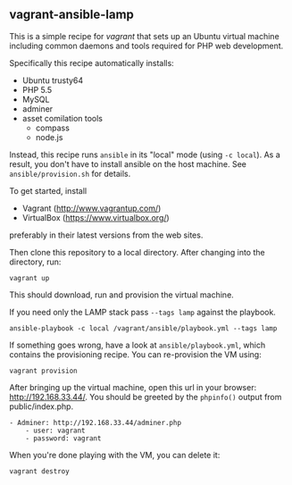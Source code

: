 vagrant-ansible-lamp
----------------------

This is a simple recipe for *vagrant* that sets up an Ubuntu virtual machine including common daemons and tools required for PHP web development.

Specifically this recipe automatically installs:

- Ubuntu trusty64
- PHP 5.5
- MySQL
- adminer
- asset comilation tools
    - compass
    - node.js

Instead, this recipe runs `ansible` in its "local" mode (using `-c local`). As a result, you don't have to install ansible on the host machine. See `ansible/provision.sh` for details.

To get started, install

- Vagrant (http://www.vagrantup.com/)
- VirtualBox (https://www.virtualbox.org/)

preferably in their latest versions from the web sites.

Then clone this repository to a local directory. After changing into the directory, run:

    vagrant up

This should download, run and provision the virtual machine.

If you need only the LAMP stack pass `--tags lamp` against the playbook.
    
    ansible-playbook -c local /vagrant/ansible/playbook.yml --tags lamp

If something goes wrong, have a look at `ansible/playbook.yml`, which contains the provisioning recipe. You can re-provision the VM using:

    vagrant provision

After bringing up the virtual machine, open this url in your browser: http://192.168.33.44/. You should be greeted by the `phpinfo()` output from public/index.php.

    - Adminer: http://192.168.33.44/adminer.php
        - user: vagrant
        - password: vagrant

When you're done playing with the VM, you can delete it:

    vagrant destroy
